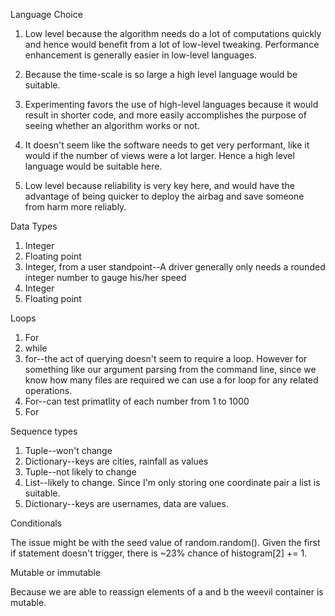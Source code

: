 Language Choice

1. Low level because the algorithm needs do a lot of computations quickly and hence would benefit from a lot of low-level tweaking.  Performance enhancement is generally easier in low-level languages.

2. Because the time-scale is so large a high level language would be suitable.  

3. Experimenting favors the use of high-level languages because it would result in shorter code, and more easily accomplishes the purpose of seeing whether an algorithm works or not.

4. It doesn't seem like the software needs to get very performant, like it would if the number of views were a lot larger.  Hence a high level language would be suitable here.

5. Low level because reliability is very key here, and would have the advantage of being quicker to deploy the airbag and save someone from harm more reliably.

Data Types

1. Integer
2. Floating point
3. Integer, from a user standpoint--A driver generally only needs a rounded integer number to gauge his/her speed
4. Integer
5. Floating point

Loops

1. For 
2. while
3. for--the act of querying doesn't seem to require a loop.  However for something like our argument parsing from the command line, since we know how many files are required we can use a for loop for any related operations.
4. For--can test primatlity of each number from 1 to 1000
5. For 

Sequence types

1. Tuple--won't change
2. Dictionary--keys are cities, rainfall as values
3. Tuple--not likely to change
4. List--likely to change.  Since I'm only storing one coordinate pair a list is suitable.
5. Dictionary--keys are usernames, data are values. 

Conditionals

The issue might be with the seed value of random.random().  Given the first if statement doesn't trigger, there is ~23% chance of histogram[2] += 1.

Mutable or immutable

Because we are able to reassign elements of a and b the weevil container is mutable.


